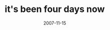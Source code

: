 ---
layout: base.njk
title : 'it&#39;s been four days now' 
view_title : 'it&#39;s been four days now' 
year : '2007' 
date : '2007-11-15' 
img_file : '/drawing/itsbeenfourdaysnow.png' 
html_file : 'itsbeenfourdaysnow' 
next_html : 'thedoctorsaiditsnotchickenpox.html' 
year_order : '257' 
permalink : "title/{{html_file}}.html"
---
